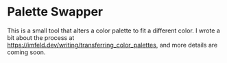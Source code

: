 # Palette Swapper

This is a small tool that alters a color palette to fit a different color. I wrote a bit about the process at https://imfeld.dev/writing/transferring_color_palettes, and more details are coming soon.

